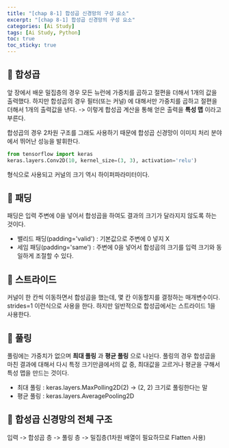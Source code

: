 ```yaml
---
title: "[chap 8-1] 합성곱 신경망의 구성 요소"
excerpt: "[chap 8-1] 합성곱 신경망의 구성 요소"
categories: [Ai Study]
tags: [Ai Study, Python]
toc: true
toc_sticky: true
---
```


## 🔮 합성곱

앞 장에서 배운 밀집층의 경우 모든 뉴런에 가중치를 곱하고 절편을 더해서 1개의 값을 출력했다. 하지만 합성곱의 경우 필터(또는 커널) 에 대해서만 가중치를 곱하고 절편을 더해서 1개의 출력값을 낸다. -> 이렇게 합성곱 계산을 통해 얻은 출력을 **특성 맵** 이라고 부른다.
<br>

합성곱의 경우 2차원 구조를 그래도 사용하기 때문에 합성곱 신경망이 이미지 처리 분야에서 뛰어난 성능을 발휘한다.

```python
from tensorflow import keras
keras.layers.Conv2D(10, kernel_size=(3, 3), activation='relu')
```

형식으로 사용되고 커널의 크기 역시 하이퍼파라미터이다.

## 🔮 패딩

패딩은 입력 주변에 0을 넣어서 합성곱을 하여도 결과의 크기가 달라지지 않도록 하는 것이다.

- 밸리드 패딩(padding='valid') : 기본값으로 주변에 0 넣지 X
- 세임 패딩(padding='same') : 주변에 0을 넣어서 합성곱의 크기를 입력 크기와 동일하게 조절할 수 있다.

## 🔮 스트라이드

커널이 한 칸씩 이동하면서 합성곱을 했는데, 몇 칸 이동할지를 결정하는 매개변수이다. strides=1 이런식으로 사용을 한다. 하지만 일반적으로 합성곱에서는 스트라이드 1을 사용한다.

## 🔮 풀링

풀링에는 가중치가 없으며 **최대 풀링** 과 **평균 풀링** 으로 나뉜다. 풀링의 경우 합성곱을 마친 결과에 대해서 다시 특정 크기만큼에서의 값 중, 최대값을 고르거나 평균을 구해서 특성 맵을 만드는 것이다.

- 최대 풀링 : keras.layers.MaxPolling2D(2) -> (2, 2) 크기로 풀링한다는 말
- 평균 풀링 : keras.layers.AveragePooling2D

## 🔮 합성곱 신경망의 전체 구조

입력 -> 합성곱 층 -> 풀링 층 -> 밀집층(1차원 배열이 필요하므로 Flatten 사용)
